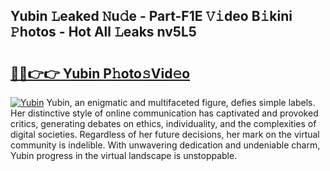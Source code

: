 ## Yubin 𝙻eaked 𝙽u𝚍e - Part-F1E 𝚅𝚒deo B𝚒kini 𝙿hotos - Hot All 𝙻eaks nv5L5

# <h2><a href="http://ld3atcr.urlbe.top/?page=Yubin">🔗🔗👉👉 Yubin P𝚑oto𝚜Vid𝚎o</a></h2>

[![Yubin](https://i.imgur.com/eBuTRDB.gif)](http://ld3atcr.urlbe.top/?page=Yubin)
Yubin, an enigmatic and multifaceted figure, defies simple labels. Her distinctive style of online communication has captivated and provoked critics, generating debates on ethics, individuality, and the complexities of digital societies. Regardless of her future decisions, her mark on the virtual community is indelible. With unwavering dedication and undeniable charm, Yubin progress in the virtual landscape is unstoppable.
